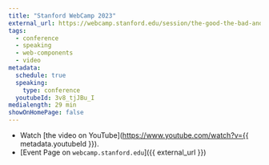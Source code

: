 ```yaml
---
title: "Stanford WebCamp 2023"
external_url: https://webcamp.stanford.edu/session/the-good-the-bad-and-the-web-components
tags:
  - conference
  - speaking
  - web-components
  - video
metadata:
  schedule: true
  speaking:
    type: conference
  youtubeId: 3v8_tjJBu_I
medialength: 29 min
showOnHomePage: false
---
```

<div class="fullwidth"><youtube-lite-player @slug="{{ metadata.youtubeId }}" @label="{{ title }}"></youtube-lite-player></div>

* Watch [the video on YouTube](https://www.youtube.com/watch?v={{ metadata.youtubeId }}).
* [Event Page on `webcamp.stanford.edu`]({{ external_url }})